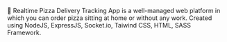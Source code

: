 	Realtime Pizza Delivery Tracking App is a well-managed web platform in which you can order pizza sitting at home or without any work. Created using NodeJS, ExpressJS, Socket.io, Taiwind CSS, HTML, SASS Framework.
